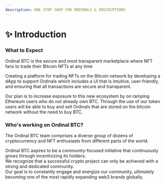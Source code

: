 ```yaml
---
description: ONE STOP SHOP FOR ORDINALS & INSCRIPTIONS
---
```


# ✨ Introduction

### What to Expect

Ordinal BTC is the secure and most transparent marketplace where NFT fans to trade their Bitcoin NFTs at any time

Creating a platform for trading NFTs on the Bitcoin network by developing a dApp to support Ordinals which includes a UI that is intuitive, user-friendly, and ensuring that all transactions are secure and transparent.

Our plan is to increase exposure to this new ecosystem by on ramping Ethereum users who do not already own BTC. Through the use of our token users will be able to buy and sell Ordinals that are stored on the bitcoin network without the need to buy BTC.

### Who's working on Ordinal BTC?

The Ordinal BTC team comprises a diverse group of dozens of cryptocurrency and NFT enthusiasts from different parts of the world.

Ordinal BTC aspires to be a community-focused initiative that continuously grows through incentivizing its holders.\
We recognize that a successful crypto project can only be achieved with a strong and dedicated community. \
Our goal is to constantly engage and energize our community, ultimately becoming one of the most rapidly expanding web3 brands globally.
